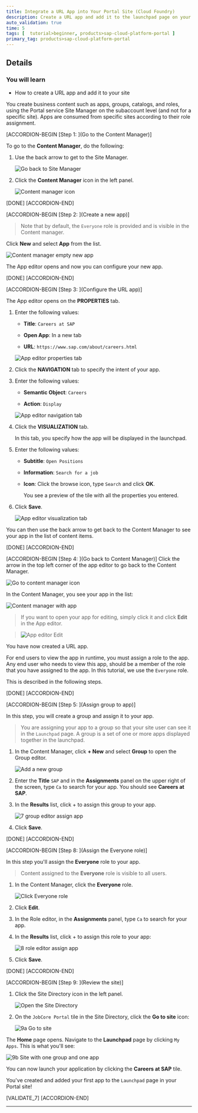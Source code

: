 ```yaml
---
title: Integrate a URL App into Your Portal Site (Cloud Foundry)
description: Create a URL app and add it to the launchpad page on your Portal site on Cloud Foundry.
auto_validation: true
time: 5
tags: [  tutorial>beginner, products>sap-cloud-platform-portal ]
primary_tag: products>sap-cloud-platform-portal
---
```



## Details
### You will learn
  - How to create a URL app and add it to your site

You create business content such as apps, groups, catalogs, and roles, using the Portal service Site Manager on the subaccount level (and not for a specific site). Apps are consumed from specific sites according to their role assignment.


[ACCORDION-BEGIN [Step 1: ](Go to the Content Manager)]

To go to the **Content Manager**, do the following:

1. Use the back arrow to get to the Site Manager.

    ![Go back to Site Manager](0_open_site_manager.png)

2. Click the **Content Manager** icon in the left panel.

    ![Content manager icon](1-content-manager-icon.png)

[DONE]
[ACCORDION-END]

[ACCORDION-BEGIN [Step 2: ](Create a new app)]

>Note that by default, the `Everyone` role is provided and is visible in the Content manager.

Click **New** and select **App** from the list.

![Content manager empty new app](2-content-manager-empty-new-app.png)

The App editor opens and now you can configure your new app.

[DONE]
[ACCORDION-END]


[ACCORDION-BEGIN [Step 3: ](Configure the URL app)]

The App editor opens on the **PROPERTIES** tab.

1. Enter the following values:

    * **Title**: `Careers at SAP`

    * **Open App**: In a new tab

    * **URL**:  `https://www.sap.com/about/careers.html`

    ![App editor properties tab](3-app-editor-properties.png)

2. Click the **NAVIGATION** tab to specify the intent of your app.

3. Enter the following values:

    * **Semantic Object**: `Careers`

    * **Action**:  `Display`

    ![App editor navigation tab](4-app-editor-navigation.png)

4. Click the **VISUALIZATION** tab.

    In this tab, you specify how the app will be displayed in the launchpad.

5.  Enter the following values:

    * **Subtitle**: `Open Positions`

    * **Information**:  `Search for a job`

    * **Icon**: Click the browse icon, type `Search` and click **OK**.

      You see a preview of the tile with all the properties you entered.

6. Click **Save**.

      ![App editor visualization tab](5-app-editor-visualization.png)

You can then use the back arrow to get back to the Content Manager to see your app in the list of content items.



[DONE]
[ACCORDION-END]

[ACCORDION-BEGIN [Step 4: ](Go back to Content Manager)]
Click the arrow in the top left corner of the app editor to go back to the Content Manager.

![Go to content manager icon](6-go-to-content-manager-icon.png)

In the Content Manager, you see your app in the list:

![Content manager with app](6-content-manager-with-app.png)

> If you want to open your app for editing, simply click it and click **Edit** in the App editor.

>![App editor Edit](6-app-editor-edit.png)

You have now created a URL app.

For end users to view the app in runtime, you must assign a role to the app. Any end user who needs to view this app, should be a member of the role that you have assigned to the app. In this tutorial, we use the `Everyone` role.

This is described in the following steps.

[DONE]
[ACCORDION-END]

[ACCORDION-BEGIN [Step 5: ](Assign group to app)]

In this step, you will create a group and assign it to your app.

>You are assigning your app to a group so that your site user can see it in the `Launchpad` page. A group is a set of one or more apps displayed together in the launchpad.

1. In the Content Manager, click **+ New** and select **Group** to open the Group editor.

    ![Add a new group](7-add-group.png)

2. Enter the **Title** `SAP` and in the **Assignments** panel on the upper right of the screen, type `Ca` to search for your app. You should see **Careers at SAP**.

3. In the **Results** list, click + to assign this group to your app.

    ![7 group editor assign app](7-group-editor-assign-app.png)

4. Click **Save**.

[DONE]
[ACCORDION-END]

[ACCORDION-BEGIN [Step 8: ](Assign the Everyone role)]

In this step you'll assign the **Everyone** role to your app.

>Content assigned to the **Everyone** role is visible to all users.

1. In the Content Manager, click the **Everyone** role.

    ![Click Everyone role](8-everyone-role.png)

2. Click **Edit**.

3. In the Role editor, in the **Assignments** panel, type `Ca` to search for your app.

4. In the **Results** list, click + to assign this role to your app:

    ![8 role editor assign app](8-role-editor-assign-app.png)

5. Click **Save**.

[DONE]
[ACCORDION-END]

[ACCORDION-BEGIN [Step 9: ](Review the site)]

1. Click the Site Directory icon in the left panel.

    ![Open the Site Directory](8a-open-site-directory.png)

2. On the `JobCore Portal` tile in the Site Directory, click the  **Go to site** icon:

    ![9a Go to site](9-go-to-site-icon.png)

The **Home** page opens. Navigate to the **Launchpad** page by clicking `My Apps`. This is what you'll see:

![9b Site with one group and one app](9-site-with-1group-1app.png)

You can now launch your application by clicking the **Careers at SAP** tile.

You've created and added your first app to the `Launchpad` page in your Portal site!

[VALIDATE_7]
[ACCORDION-END]



---
